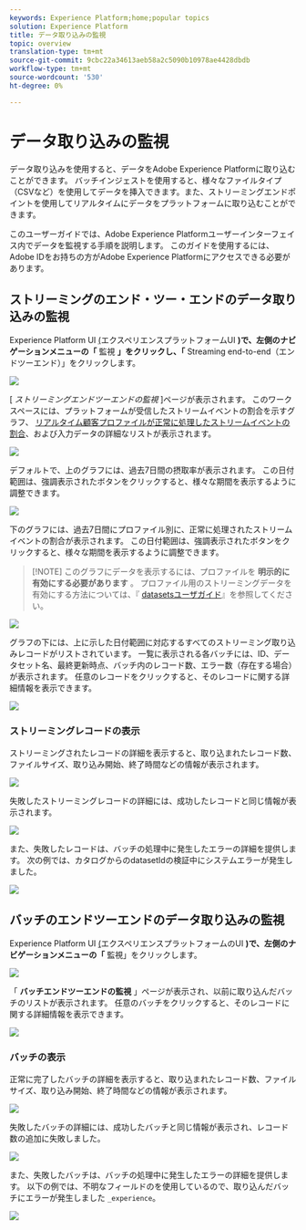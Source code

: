 ```yaml
---
keywords: Experience Platform;home;popular topics
solution: Experience Platform
title: データ取り込みの監視
topic: overview
translation-type: tm+mt
source-git-commit: 9cbc22a34613aeb58a2c5090b10978ae4428dbdb
workflow-type: tm+mt
source-wordcount: '530'
ht-degree: 0%

---
```



# データ取り込みの監視

データ取り込みを使用すると、データをAdobe Experience Platformに取り込むことができます。 バッチインジェストを使用すると、様々なファイルタイプ（CSVなど）を使用してデータを挿入できます。また、ストリーミングエンドポイントを使用してリアルタイムにデータをプラットフォームに取り込むことができます。

このユーザーガイドでは、Adobe Experience Platformユーザーインターフェイス内でデータを監視する手順を説明します。 このガイドを使用するには、Adobe IDをお持ちの方がAdobe Experience Platformにアクセスできる必要があります。

## ストリーミングのエンド・ツー・エンドのデータ取り込みの監視

Experience Platform UI [(](https://platform.adobe.com)エクスペリエンスプラットフォームUI **)で、左側のナビゲーションメニューの「** 監視 **」をクリックし、「** Streaming end-to-end（エンドツーエンド）」をクリックします。

![](../images/quality/monitor-data-flows/click-streaming-end-to-end.png)

[ *ストリーミングエンドツーエンドの監視* ]ページが表示されます。 このワークスペースには、プラットフォームが受信したストリームイベントの割合を示すグラフ、 [リアルタイム顧客プロファイルが正常に処理したストリームイベントの割合](../../profile/home.md)、および入力データの詳細なリストが表示されます。

![](../images/quality/monitor-data-flows/list-streams.png)

デフォルトで、上のグラフには、過去7日間の摂取率が表示されます。 この日付範囲は、強調表示されたボタンをクリックすると、様々な期間を表示するように調整できます。

![](../images/quality/monitor-data-flows/list-streams-focus-on-top-graph.png)

下のグラフには、過去7日間にプロファイル別に、正常に処理されたストリームイベントの割合が表示されます。 この日付範囲は、強調表示されたボタンをクリックすると、様々な期間を表示するように調整できます。

> [!NOTE] このグラフにデータを表示するには、プロファイルを **明示的に有効にする必要があります** 。 プロファイル用のストリーミングデータを有効にする方法については、『 [datasetsユーザガイド](../../catalog/datasets/user-guide.md#enable-a-dataset-for-real-time-customer-profile)』を参照してください。

![](../images/quality/monitor-data-flows/list-streams-focus-on-bottom-graph.png)

グラフの下には、上に示した日付範囲に対応するすべてのストリーミング取り込みレコードがリストされています。 一覧に表示される各バッチには、ID、データセット名、最終更新時点、バッチ内のレコード数、エラー数（存在する場合）が表示されます。 任意のレコードをクリックすると、そのレコードに関する詳細情報を表示できます。

![](../images/quality/monitor-data-flows/list-streams-focus-on-streams.png)

### ストリーミングレコードの表示

ストリーミングされたレコードの詳細を表示すると、取り込まれたレコード数、ファイルサイズ、取り込み開始、終了時間などの情報が表示されます。

![](../images/quality/monitor-data-flows/successful-streaming-record.png)

失敗したストリーミングレコードの詳細には、成功したレコードと同じ情報が表示されます。

![](../images/quality/monitor-data-flows/failed-batch.png)

また、失敗したレコードは、バッチの処理中に発生したエラーの詳細を提供します。 次の例では、カタログからのdatasetIdの検証中にシステムエラーが発生しました。

![](../images/quality/monitor-data-flows/failed-batch-details.png)

## バッチのエンドツーエンドのデータ取り込みの監視

Experience Platform UI [(](https://platform.adobe.com)エクスペリエンスプラットフォームのUI **)で、左側のナビゲーションメニューの「** 監視」をクリックします。

![](../images/quality/monitor-data-flows/click-monitoring.png)

「 **バッチエンドツーエンドの監視** 」ページが表示され、以前に取り込んだバッチのリストが表示されます。 任意のバッチをクリックすると、そのレコードに関する詳細情報を表示できます。

![](../images/quality/monitor-data-flows/list-batches.png)

### バッチの表示

正常に完了したバッチの詳細を表示すると、取り込まれたレコード数、ファイルサイズ、取り込み開始、終了時間などの情報が表示されます。

![](../images/quality/monitor-data-flows/successful-batch.png)

失敗したバッチの詳細には、成功したバッチと同じ情報が表示され、レコード数の追加に失敗しました。

![](../images/quality/monitor-data-flows/failed-streaming-record.png)

また、失敗したバッチは、バッチの処理中に発生したエラーの詳細を提供します。 以下の例では、不明なフィールドのを使用しているので、取り込んだバッチにエラーが発生しました `_experience`。

![](../images/quality/monitor-data-flows/failed-streaming-record-details.png)
